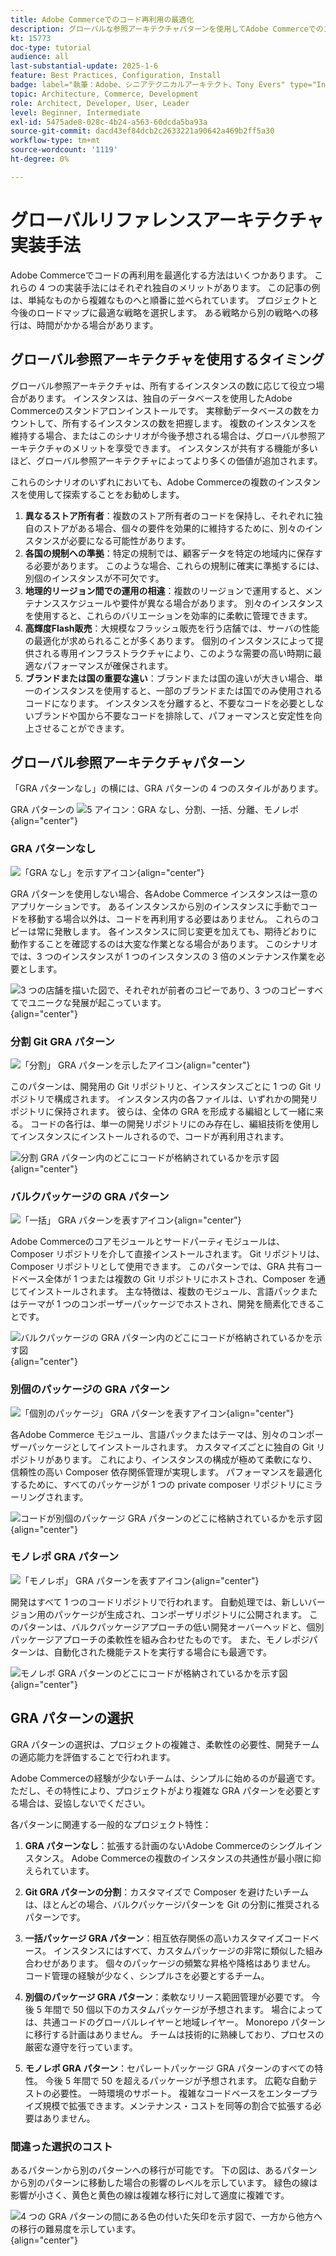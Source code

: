 ```yaml
---
title: Adobe Commerceでのコード再利用の最適化
description: グローバルな参照アーキテクチャパターンを使用してAdobe Commerceでのコードの再利用を最適化し、複数のインスタンスでのパフォーマンスとコンプライアンスを強化する方法を説明します。
kt: 15773
doc-type: tutorial
audience: all
last-substantial-update: 2025-1-6
feature: Best Practices, Configuration, Install
badge: label="執筆：Adobe、シニアテクニカルアーキテクト、Tony Evers" type="Informative" url="https://www.linkedin.com/in/evers-tony/" tooltip="寄稿：Tony Evers"
topic: Architecture, Commerce, Development
role: Architect, Developer, User, Leader
level: Beginner, Intermediate
exl-id: 5475ade8-028c-4b24-a563-60dcda5ba93a
source-git-commit: dacd43ef84dcb2c2633221a90642a469b2ff5a30
workflow-type: tm+mt
source-wordcount: '1119'
ht-degree: 0%

---
```


# グローバルリファレンスアーキテクチャ実装手法

Adobe Commerceでコードの再利用を最適化する方法はいくつかあります。 これらの 4 つの実装手法にはそれぞれ独自のメリットがあります。 この記事の例は、単純なものから複雑なものへと順番に並べられています。 プロジェクトと今後のロードマップに最適な戦略を選択します。 ある戦略から別の戦略への移行は、時間がかかる場合があります。

## グローバル参照アーキテクチャを使用するタイミング

グローバル参照アーキテクチャは、所有するインスタンスの数に応じて役立つ場合があります。 インスタンスは、独自のデータベースを使用したAdobe Commerceのスタンドアロンインストールです。 実稼動データベースの数をカウントして、所有するインスタンスの数を把握します。 複数のインスタンスを維持する場合、またはこのシナリオが今後予想される場合は、グローバル参照アーキテクチャのメリットを享受できます。 インスタンスが共有する機能が多いほど、グローバル参照アーキテクチャによってより多くの価値が追加されます。

これらのシナリオのいずれにおいても、Adobe Commerceの複数のインスタンスを使用して探索することをお勧めします。

1. **異なるストア所有者**：複数のストア所有者のコードを保持し、それぞれに独自のストアがある場合、個々の要件を効果的に維持するために、別々のインスタンスが必要になる可能性があります。
2. **各国の規制への準拠**：特定の規制では、顧客データを特定の地域内に保存する必要があります。 このような場合、これらの規制に確実に準拠するには、別個のインスタンスが不可欠です。
3. **地理的リージョン間での運用の相違**：複数のリージョンで運用すると、メンテナンススケジュールや要件が異なる場合があります。 別々のインスタンスを使用すると、これらのバリエーションを効率的に柔軟に管理できます。
4. **高輝度Flash販売**：大規模なフラッシュ販売を行う店舗では、サーバの性能の最適化が求められることが多くあります。 個別のインスタンスによって提供される専用インフラストラクチャにより、このような需要の高い時期に最適なパフォーマンスが確保されます。
5. **ブランドまたは国の重要な違い**：ブランドまたは国の違いが大きい場合、単一のインスタンスを使用すると、一部のブランドまたは国でのみ使用されるコードになります。 インスタンスを分離すると、不要なコードを必要としないブランドや国から不要なコードを排除して、パフォーマンスと安定性を向上させることができます。

## グローバル参照アーキテクチャパターン

「GRA パターンなし」の横には、GRA パターンの 4 つのスタイルがあります。

GRA パターンの ![5 アイコン：GRA なし、分割、一括、分離、モノレポ ](/help/assets/global-reference-architecture/gra-patterns-horizontal.png){align="center"}

### GRA パターンなし

![ 「GRA なし」を示すアイコン ](/help/assets/global-reference-architecture/no-gra.png){align="center"}

GRA パターンを使用しない場合、各Adobe Commerce インスタンスは一意のアプリケーションです。 あるインスタンスから別のインスタンスに手動でコードを移動する場合以外は、コードを再利用する必要はありません。 これらのコピーは常に発散します。 各インスタンスに同じ変更を加えても、期待どおりに動作することを確認するのは大変な作業となる場合があります。 このシナリオでは、3 つのインスタンスが 1 つのインスタンスの 3 倍のメンテナンス作業を必要とします。

![3 つの店舗を描いた図で、それぞれが前者のコピーであり、3 つのコピーすべてでユニークな発展が起こっています。](/help/assets/global-reference-architecture/no-gra-pattern-diagram.png){align="center"}

### 分割 Git GRA パターン

![ 「分割」 GRA パターンを示したアイコン ](/help/assets/global-reference-architecture/split-git.png){align="center"}

このパターンは、開発用の Git リポジトリと、インスタンスごとに 1 つの Git リポジトリで構成されます。 インスタンス内の各ファイルは、いずれかの開発リポジトリに保持されます。 彼らは、全体の GRA を形成する編組として一緒に来る。 コードの各行は、単一の開発リポジトリにのみ存在し、編組技術を使用してインスタンスにインストールされるので、コードが再利用されます。

![ 分割 GRA パターン内のどこにコードが格納されているかを示す図 ](/help/assets/global-reference-architecture/split-git-gra-pattern-diagram.png){align="center"}

### バルクパッケージの GRA パターン

![ 「一括」 GRA パターンを表すアイコン ](/help/assets/global-reference-architecture/bulk-packages.png){align="center"}

Adobe Commerceのコアモジュールとサードパーティモジュールは、Composer リポジトリを介して直接インストールされます。 Git リポジトリは、Composer リポジトリとして使用できます。 このパターンでは、GRA 共有コードベース全体が 1 つまたは複数の Git リポジトリにホストされ、Composer を通じてインストールされます。 主な特徴は、複数のモジュール、言語パックまたはテーマが 1 つのコンポーザーパッケージでホストされ、開発を簡素化できることです。

![ バルクパッケージの GRA パターン内のどこにコードが格納されているかを示す図 ](/help/assets/global-reference-architecture/bulk-gra-pattern-diagram.png){align="center"}

### 別個のパッケージの GRA パターン

![ 「個別のパッケージ」 GRA パターンを表すアイコン ](/help/assets/global-reference-architecture/separate-packages.png){align="center"}

各Adobe Commerce モジュール、言語パックまたはテーマは、別々のコンポーザーパッケージとしてインストールされます。 カスタマイズごとに独自の Git リポジトリがあります。 これにより、インスタンスの構成が極めて柔軟になり、信頼性の高い Composer 依存関係管理が実現します。 パフォーマンスを最適化するために、すべてのパッケージが 1 つの private composer リポジトリにミラーリングされます。

![ コードが別個のパッケージ GRA パターンのどこに格納されているかを示す図 ](/help/assets/global-reference-architecture/separate-packages-gra-pattern-diagram.png){align="center"}

### モノレポ GRA パターン

![ 「モノレポ」 GRA パターンを表すアイコン ](/help/assets/global-reference-architecture/monorepo.png){align="center"}

開発はすべて 1 つのコードリポジトリで行われます。 自動処理では、新しいバージョン用のパッケージが生成され、コンポーザリポジトリに公開されます。 このパターンは、バルクパッケージアプローチの低い開発オーバーヘッドと、個別パッケージアプローチの柔軟性を組み合わせたものです。 また、モノレポジパターンは、自動化された機能テストを実行する場合にも最適です。

![ モノレポ GRA パターンのどこにコードが格納されているかを示す図 ](/help/assets/global-reference-architecture/monorepo-gra-pattern-diagram.png){align="center"}

## GRA パターンの選択

GRA パターンの選択は、プロジェクトの複雑さ、柔軟性の必要性、開発チームの適応能力を評価することで行われます。

Adobe Commerceの経験が少ないチームは、シンプルに始めるのが最適です。 ただし、その特性により、プロジェクトがより複雑な GRA パターンを必要とする場合は、妥協しないでください。

各パターンに関連する一般的なプロジェクト特性：

1. **GRA パターンなし**：拡張する計画のないAdobe Commerceのシングルインスタンス。 Adobe Commerceの複数のインスタンスの共通性が最小限に抑えられています。

2. **Git GRA パターンの分割**：カスタマイズで Composer を避けたいチームは、ほとんどの場合、バルクパッケージパターンを Git の分割に推奨されるパターンです。

3. **一括パッケージ GRA パターン**：相互依存関係の高いカスタマイズコードベース。 インスタンスにはすべて、カスタムパッケージの非常に類似した組み合わせがあります。 個々のパッケージの頻繁な昇格や降格はありません。 コード管理の経験が少なく、シンプルさを必要とするチーム。

4. **別個のパッケージ GRA パターン**：柔軟なリリース範囲管理が必要です。 今後 5 年間で 50 個以下のカスタムパッケージが予想されます。 場合によっては、共通コードのグローバルレイヤーと地域レイヤー。 Monorepo パターンに移行する計画はありません。 チームは技術的に熟練しており、プロセスの厳密な遵守を行っています。

5. **モノレポ GRA パターン**：セパレートパッケージ GRA パターンのすべての特性。 今後 5 年間で 50 を超えるパッケージが予想されます。 広範な自動テストの必要性。 一時環境のサポート。 複雑なコードベースをエンタープライズ規模で拡張できます。メンテナンス・コストを同等の割合で拡張する必要はありません。

### 間違った選択のコスト

あるパターンから別のパターンへの移行が可能です。 下の図は、あるパターンから別のパターンに移動した場合の影響のレベルを示しています。 緑色の線は影響が小さく、黄色と黄色の線は複雑な移行に対して適度に複雑です。

![4 つの GRA パターンの間にある色の付いた矢印を示す図で、一方から他方への移行の難易度を示しています。](/help/assets/global-reference-architecture/wrong-choice.png){align="center"}
